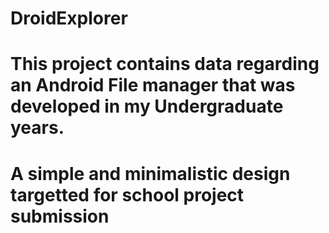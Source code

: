 # DroidExplorer
# This project contains data regarding an Android File manager that was developed in my Undergraduate years.
# A simple and minimalistic design targetted for school project submission
